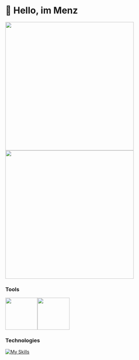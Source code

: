 
# 👋 Hello, im Menz
<div display="flex">
  <img src="https://github-readme-stats.vercel.app/api/top-langs/?username=larissakich&theme=tokyonight&layout=compact&custom_title=Tecnologias&langs_count=9" heigh="400px" width="400px"/>
  <img src="https://github-readme-stats.vercel.app/api?username=MrEastz&show_icons=true&theme=tokyonight&include_all_commits=true&locale=pt-br" heigh="400px" width="400px"/>
</div>


### Tools
<div style="display: flex;">
  <img width="100px" heigh="100px" src="https://upload.wikimedia.org/wikipedia/commons/thumb/b/b5/Termux.svg/1200px-Termux.svg.png"/>
  <img width="100px" heigh="100px" src="https://encrypted-tbn0.gstatic.com/images?q=tbn:ANd9GcSubexcVoUIiLlNW1o1ObGdLn4FgCwJvXVmZrbjcuNwI5IpPuLds41MbyiF&s=10"/>
</div>

###  Technologies
[![My Skills](https://skillicons.dev/icons?i=js,nodejs,ts,html,css,yarn)](https://skillicons.dev)
